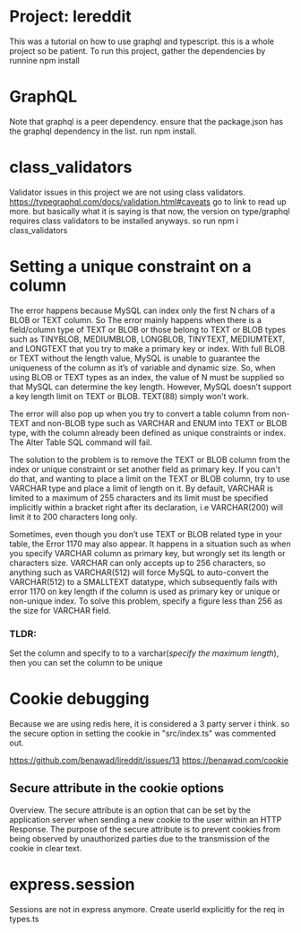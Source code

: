 # Project: lereddit
 This was a tutorial on how to use graphql and typescript. this is a whole project so be patient.
 To run this project, gather the dependencies by runnine npm install

# GraphQL
Note that graphql is a peer dependency. ensure that the package.json has the graphql dependency in the list. run npm install.

# class_validators
Validator issues
in this project we are not using class validators. 
https://typegraphql.com/docs/validation.html#caveats
go to link to read up more. but basically what it is saying is that now, the version on type/graphql requires 
class validators to be installed anyways.
so run
npm i class_validators

# Setting a unique constraint on a column
The error happens because MySQL can index only the first N chars of a BLOB or TEXT column. So The error mainly happens when there is a field/column type of TEXT or BLOB or those belong to TEXT or BLOB types such as TINYBLOB, MEDIUMBLOB, LONGBLOB, TINYTEXT, MEDIUMTEXT, and LONGTEXT that you try to make a primary key or index. With full BLOB or TEXT without the length value, MySQL is unable to guarantee the uniqueness of the column as it’s of variable and dynamic size. So, when using BLOB or TEXT types as an index, the value of N must be supplied so that MySQL can determine the key length. However, MySQL doesn’t support a key length limit on TEXT or BLOB. TEXT(88) simply won’t work.

The error will also pop up when you try to convert a table column from non-TEXT and non-BLOB type such as VARCHAR and ENUM into TEXT or BLOB type, with the column already been defined as unique constraints or index. The Alter Table SQL command will fail.

The solution to the problem is to remove the TEXT or BLOB column from the index or unique constraint or set another field as primary key. If you can't do that, and wanting to place a limit on the TEXT or BLOB column, try to use VARCHAR type and place a limit of length on it. By default, VARCHAR is limited to a maximum of 255 characters and its limit must be specified implicitly within a bracket right after its declaration, i.e VARCHAR(200) will limit it to 200 characters long only.

Sometimes, even though you don’t use TEXT or BLOB related type in your table, the Error 1170 may also appear. It happens in a situation such as when you specify VARCHAR column as primary key, but wrongly set its length or characters size. VARCHAR can only accepts up to 256 characters, so anything such as VARCHAR(512) will force MySQL to auto-convert the VARCHAR(512) to a SMALLTEXT datatype, which subsequently fails with error 1170 on key length if the column is used as primary key or unique or non-unique index. To solve this problem, specify a figure less than 256 as the size for VARCHAR field.

### TLDR:
Set the column and specify to to a varchar(*specify the maximum length*), then you can set the column to be unique

# Cookie debugging

Because we are using redis here, it is considered a 3 party server i think. so the secure option in setting the cookie in "src/index.ts" was commented out. 

https://github.com/benawad/lireddit/issues/13
https://benawad.com/cookie

## Secure attribute in the cookie options

Overview. The secure attribute is an option that can be set by the application server when sending a new cookie to the user within an HTTP Response. The purpose of the secure attribute is to prevent cookies from being observed by unauthorized parties due to the transmission of the cookie in clear text.



# express.session

Sessions are not in express anymore. 
Create userId explicitly for the req in types.ts